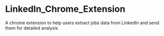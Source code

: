 # LinkedIn_Chrome_Extension
A chrome extension to help users extract jobs data from LinkedIn and send them for detailed analysis
